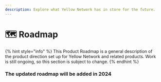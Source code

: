 ```yaml
---
description: Explore what Yellow Network has in store for the future.
---
```


# 🗺️ Roadmap

{% hint style="info" %}
This Product Roadmap is a general description of the product direction set up for Yellow Network and related products. Work is still ongoing, so this section is subject to change.
{% endhint %}

### **The updated roadmap will be added in 2024**

